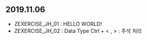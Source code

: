 2019.11.06
------------------
 * ZEXERCISE_JH_01 : HELLO WORLD!
 * ZEXERCISE_JH_02 : Data Type
    Ctrl + < , > : 주석 처리

   
